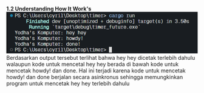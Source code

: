 <b> 1.2 Understanding How It Work's </b>
![img](1.png)
Berdasarkan output tersebut terlihat bahwa hey hey dicetak terlebih dahulu walaupun kode untuk mencetal hey hey berada di bawah kode untuk mencetak howdy! dan done. Hal ini terjadi karena kode untuk mencetak howdy! dan done berjalan secara asinkronus sehingga memungkinkan program untuk mencetak hey hey terlebih dahulu


